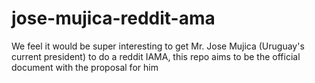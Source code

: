 jose-mujica-reddit-ama
======================

We feel it would be super interesting to get Mr. Jose Mujica (Uruguay's current president) to do a reddit IAMA, this repo aims to be the official document with the proposal for him